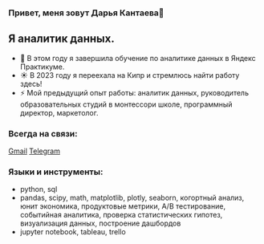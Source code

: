 ### Привет, меня зовут Дарья Кантаева👋

## Я аналитик данных.
- 🔭 В этом году я завершила обучение по аналитике данных в Яндекс Практикуме. 
- ☀️ В 2023 году я переехала на Кипр и стремлюсь найти работу здесь!
- ⚡ Мой предыдущий опыт работы: аналитик данных, руководитель образовательных студий в монтессори школе, программный директор, маркетолог.

### Всегда на связи:
[Gmail](mailto:daria.kantaeva29@gmail.com) 
[Telegram](https://t.me/kantaevad)

### Языки и инструменты:
- python, sql
- pandas, scipy, math, matplotlib, plotly, seaborn, когортный анализ, юнит экономика, продуктовые метрики, A/B тестирование, событийная аналитика, проверка статистических гипотез, визуализация данных, построение дашбордов 
- jupyter notebook, tableau, trello
